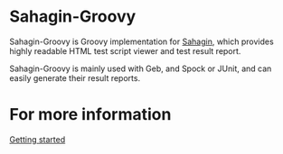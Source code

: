 # Sahagin-Groovy

Sahagin-Groovy is Groovy implementation for [Sahagin](https://github.com/SahaginOrg/sahagin-java), which provides highly readable HTML test script viewer and test result report.

Sahagin-Groovy is mainly used with Geb, and Spock or JUnit, and can easily generate their result reports.

# For more information

[Getting started](https://github.com/SahaginOrg/sahagin-groovy/wiki/Getting-started)
